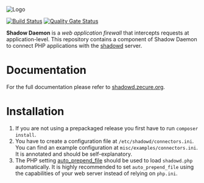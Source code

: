 ![Logo](https://shadowd.zecure.org/img/logo_small.png)

[![Build Status](https://github.com/zecure/shadowd_php/actions/workflows/analyze.yml/badge.svg)](https://github.com/zecure/shadowd_php/actions/workflows/analyze.yml)
[![Quality Gate Status](https://sonarcloud.io/api/project_badges/measure?project=zecure_shadowd_php&metric=alert_status)](https://sonarcloud.io/dashboard?id=zecure_shadowd_php)

**Shadow Daemon** is a *web application firewall* that intercepts requests at application-level.
This repository contains a component of Shadow Daemon to connect PHP applications with the [shadowd](https://github.com/zecure/shadowd) server.

# Documentation
For the full documentation please refer to [shadowd.zecure.org](https://shadowd.zecure.org/).

# Installation
1. If you are not using a prepackaged release you first have to run `composer install`.
2. You have to create a configuration file at `/etc/shadowd/connectors.ini`. You can find an example configuration at `misc/examples/connectors.ini`. It is annotated and should be self-explanatory.
3. The PHP setting [auto_prepend_file](http://php.net/manual/en/ini.core.php#ini.auto-prepend-file) should be used to load `shadowd.php` automatically.
   It is highly recommended to set `auto_prepend_file` using the capabilities of your web server instead of relying on `php.ini`.
